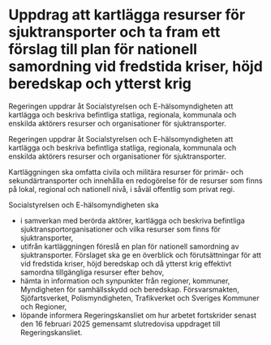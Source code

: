 # Uppdrag att kartlägga resurser för sjuktransporter och ta fram ett förslag till plan för nationell samordning vid fredstida kriser, höjd beredskap och ytterst krig

Regeringen uppdrar åt Socialstyrelsen och E-hälsomyndigheten att kartlägga och beskriva befintliga statliga, regionala, kommunala och enskilda aktörers resurser och organisationer för sjuktransporter.

Regeringen uppdrar åt Socialstyrelsen och E-hälsomyndigheten att kartlägga och beskriva befintliga statliga, regionala, kommunala och enskilda aktörers resurser och organisationer för sjuktransporter.

Kartläggningen ska omfatta civila och militära resurser för primär- och sekundärtransporter och innehålla en redogörelse för de resurser som finns på lokal, regional och nationell nivå, i såväl offentlig som privat regi.

Socialstyrelsen och E-hälsomyndigheten ska

* i samverkan med berörda aktörer, kartlägga och beskriva befintliga sjuktransportorganisationer och vilka resurser som finns för sjuktransporter,
* utifrån kartläggningen föreslå en plan för nationell samordning av sjuktransporter. Förslaget ska ge en överblick och förutsättningar för att vid fredstida kriser, höjd beredskap och då ytterst krig effektivt samordna tillgängliga resurser efter behov,
* hämta in information och synpunkter från regioner, kommuner, Myndigheten för samhällsskydd och beredskap. Försvarsmakten, Sjöfartsverket, Polismyndigheten, Trafikverket och Sveriges Kommuner och Regioner,
* löpande informera Regeringskansliet om hur arbetet fortskrider senast den 16 februari 2025 gemensamt slutredovisa uppdraget till Regeringskansliet.
